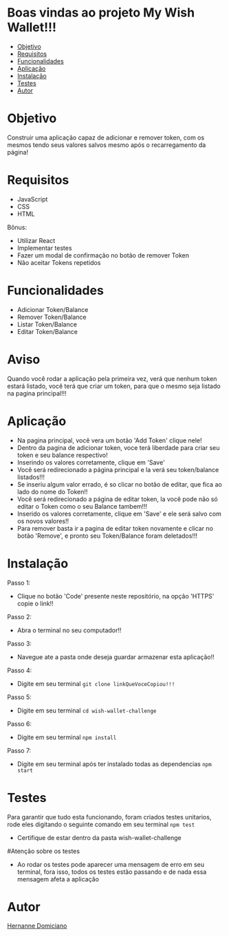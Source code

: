 # Boas vindas ao projeto My Wish Wallet!!!

- [Objetivo](#objetivo)
- [Requisitos](#requisitos)
- [Funcionalidades](#funcionalidades)
- [Aplicação](#aplicação)
- [Instalação](#instalação)
- [Testes](#testes)
- [Autor](#autor)

# Objetivo

Construir uma aplicação capaz de adicionar e remover token, com os mesmos tendo seus valores salvos mesmo após o recarregamento da página!

# Requisitos

* JavaScript
* CSS
* HTML

Bônus:

* Utilizar React
* Implementar testes
* Fazer um modal de confirmação no botão de remover Token
* Não aceitar Tokens repetidos

# Funcionalidades

* Adicionar Token/Balance
* Remover Token/Balance
* Listar Token/Balance
* Editar Token/Balance

# Aviso

Quando você rodar a aplicação pela primeira vez, verá que nenhum token estará listado, você terá que criar um token, para que o mesmo seja listado na pagina principal!!!

# Aplicação

* Na pagina principal, você vera um botão 'Add Token' clique nele!
* Dentro da pagina de adicionar token, voce terá liberdade para criar seu token e seu balance respectivo!
* Inserindo os valores corretamente, clique em 'Save'
* Você será redirecionado a página principal e la verá seu token/balance listados!!!
* Se inseriu algum valor errado, é so clicar no botão de editar, que fica ao lado do nome do Token!!
* Você será redirecionado a página de editar token, la você pode não só editar o Token como o seu Balance tambem!!!
* Inserido os valores corretamente, clique em 'Save' e ele será salvo com os novos valores!!
* Para remover basta ir a pagina de editar token novamente e clicar no botão 'Remove', e pronto seu Token/Balance foram deletados!!!

# Instalação

Passo 1: 
  * Clique no botão 'Code' presente neste repositório, na opção 'HTTPS' copie o link!!

Passo 2: 
  * Abra o terminal no seu computador!!

Passo 3: 
  * Navegue ate a pasta onde deseja guardar armazenar esta aplicação!!

Passo 4: 
  * Digite em seu terminal `git clone linkQueVoceCopiou!!!`

Passo 5: 
  * Digite em seu terminal `cd wish-wallet-challenge`

Passo 6: 
  * Digite em seu terminal `npm install`

Passo 7: 
  * Digite em seu terminal após ter instalado todas as dependencias `npm start`


# Testes

Para garantir que tudo esta funcionando, foram criados testes unitarios, rode eles digitando o seguinte comando em seu terminal `npm test`
* Certifique de estar dentro da pasta wish-wallet-challenge 

#Atenção sobre os testes

* Ao rodar os testes pode aparecer uma mensagem de erro em seu terminal, fora isso, todos os testes estão passando e de nada essa mensagem afeta a aplicação

# Autor

[Hernanne Domiciano](https://github.com/hernannegp)

